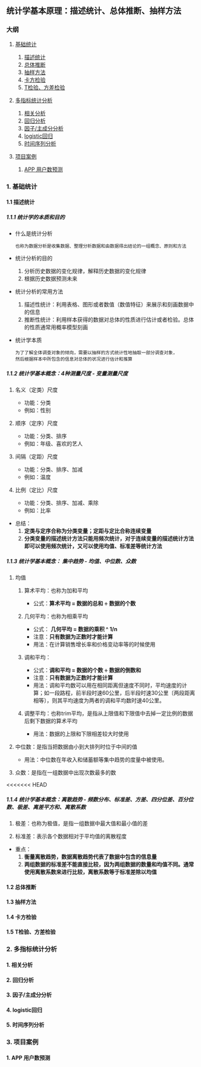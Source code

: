## 统计学基本原理：描述统计、总体推断、抽样方法

### 大纲
1. [基础统计](#1)
    1. [描述统计](#1A)
    2. [总体推断](#1B)
    3. [抽样方法](#1C)
    4. [卡方检验](#1D)
    5. [T检验、方差检验](#1E)
    
2. [多指标统计分析](#2)
    1. [相关分析](#2A)
    2. [回归分析](#2B)
    3. [因子/主成分分析](#2C)
    4. [logistic回归](#2D)
    5. [时间序列分析](#2E)
3. [项目案例](#3)
    1. [APP 用户数预测](#3A)

### <a name = "1">1. 基础统计</a>
#### <a name = "1A">1.1 描述统计</a>
##### 1.1.1 统计学的本质和目的
+ 什么是统计分析
   ```text
   也称为数据分析是收集数据、整理分析数据和由数据得出结论的一组概念、原则和方法
   ```
+ 统计分析的目的
    1. 分析历史数据的变化规律，解释历史数据的变化规律
    2. 根据历史数据预测未来
    
+ 统计分析的常用方法
    1. 描述性统计：利用表格、图形或者数值（数值特征）来展示和刻画数据中的信息
    2. 推断性统计：利用样本获得的数据对总体的性质进行估计或者检验。总体的性质通常用概率模型刻画
    
+ 统计学本质
   ```text
   为了了解全体调查对象的倾向，需要以抽样的方式统计性地抽取一部分调查对象，
   然后根据样本中所包含的信息对总体的状况进行估计和推算
   ```

##### 1.1.2 统计学基本概念：4种测量尺度 - 变量测量尺度
1. 名义（定类）尺度
    + 功能：分类
    + 例如：性别 
    
2. 顺序（定序）尺度
    + 功能：分类、排序
    + 例如：年级、喜欢的艺人
     
3. 间隔（定距）尺度
    + 功能：分类、排序、加减
    + 例如：温度
     
4. 比例（定比）尺度
    + 功能：分类、排序、加减、乘除
    + 例如：比率
     
+ 总结：
    1. **定类与定序合称为分类变量；定距与定比合称连续变量**
    2. **分类变量的描述统计方法只能用频次统计，对于连续变量的描述统计方法即可以使用频次统计，又可以使用均值、标准差等统计方法**
    
##### 1.1.3 统计学基本概念： 集中趋势 - 均值、中位数、众数 
1. 均值
    1. 算术平均：也称为加和平均
        + 公式：**算术平均 = 数据的总和 ÷ 数据的个数**
        
    2. 几何平均：也称为相乘平均
        + 公式： **几何平均 = 数据的乘积 ^ 1/n**
        + 注意：**只有数据为正数时才能计算**
        + 用法：在计算销售增长率和价格变动率等的时候使用
        
    3. 调和平均：
        + 公式：**调和平均 = 数据的个数 ÷ 数据的倒数和**
        + 注意：**只有数据为正数时才能计算**
        + 用法：调和平均数可以用在相同距离但速度不同时，平均速度的计算；如一段路程，前半段时速60公里，后半段时速30公里〔两段距离相等〕，则其平均速度为两者的调和平均数时速40公里。
    
    4. 调整平均：也称trim平均，是指从上限值和下限值中去掉一定比例的数据后剩下数据的算术平均
        + 用法：数据的上限和下限相差较大时使用
        
2. 中位数：是指当把数据由小到大排列时位于中间的值
    + 用法：中位数在年收入和储蓄额等集中趋势的度量中被使用。
   
3. 众数：是指在一组数据中出现次数最多的数


<<<<<<< HEAD
##### 1.1.4 统计学基本概念：离散趋势 - 频数分布、标准差、方差、四分位差、百分位数、极差、离差平方和、离散系数
1. 极差：也称为极值，是指一组数据中最大值和最小值的差

2. 标准差：表示各个数据相对于平均值的离散程度 

+ 重点：
    1. **衡量离散趋势，数据离散趋势代表了数据中包含的信息量**
    2. **两组数据的标准差不能直接比较，因为两组数据的数量和均值不同。通常使用离散系数来进行比较，离散系数等于标准差除以均值**

#### <a name = "1B">1.2 总体推断</a>
#### <a name = "1C">1.3 抽样方法</a>
#### <a name = "1D">1.4 卡方检验</a>
#### <a name = "1E">1.5 T检验、方差检验</a>


    
    
    
    
### <a name = "2">2. 多指标统计分析</a>
#### <a name = "2A">1. 相关分析</a>
#### <a name = "2B">2. 回归分析</a>
#### <a name = "2C">3. 因子/主成分分析</a>
#### <a name = "2D">4. logistic回归</a>
#### <a name = "2E">5. 时间序列分析</a>

### <a name = "3">3. 项目案例</a>
#### <a name = "3A">1. APP 用户数预测</a> 
    
 
    
